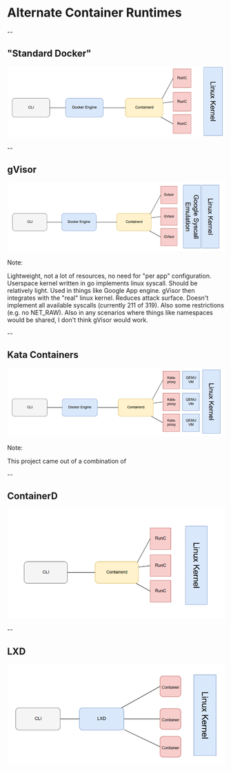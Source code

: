 # Alternate Container Runtimes

--

## "Standard Docker"

<img src="/images/docker.png"/>

--

## gVisor

<img src="/images/gvisor.png"/>

Note:

Lightweight, not a lot of resources, no need for "per app" configuration.  Userspace kernel written in go implements linux syscall.  Should be relatively light.  Used in things like Google App engine. gVisor then integrates with the "real" linux kernel.  Reduces attack surface. Doesn't implement all available syscalls (currently 211 of 319). Also some restrictions (e.g. no NET_RAW).  Also in any scenarios where things like namespaces would be shared, I don't think gVisor would work.

--

## Kata Containers

<img src="/images/kata-containers.png"/>

Note:

This project came out of a combination of 

--

## ContainerD

<img src="/images/containerd.png"/>

--

## LXD

<img src="/images/lxc-lxd.png"/>
